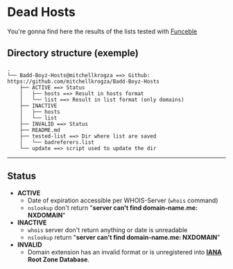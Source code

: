 # Dead Hosts
You're gonna find here the results of the lists tested with [Funceble](https://github.com/funilrys/funceble)

## Directory structure (exemple)
```
.
└── Badd-Boyz-Hosts@mitchellkrogza ==> Github: https://github.com/mitchellkrogza/Badd-Boyz-Hosts
    ├── ACTIVE ==> Status
    │   ├── hosts ==> Result in hosts format
    │   └── list ==> Result in list format (only domains)
    ├── INACTIVE
    │   ├── hosts
    │   └── list
    ├── INVALID ==> Status
    ├── README.md
    ├── tested-list ==> Dir where list are saved
    │   └── badreferers.list
    └── update ==> script used to update the dir
```

___
## Status
* **ACTIVE**
    * Date of expiration accessible per WHOIS-Server (`whois` command)
    * `nslookup` don't return "**server can't find domain-name.me: NXDOMAIN**"
* **INACTIVE**
    * `whois` server don't return anything or date is unreadable
    * `nslookup` return "**server can't find domain-name.me: NXDOMAIN**"
* **INVALID**
    * Domain extension has an invalid format or is unregistered into **[IANA](https://www.iana.org/domains/root/db) Root Zone Database**.
